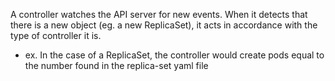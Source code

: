 
A controller watches the API server for new events. When it detects that there is a new object (eg. a new ReplicaSet), it acts in accordance with the type of controller it is.
- ex. In the case of a ReplicaSet, the controller would create pods equal to the number found in the replica-set yaml file

